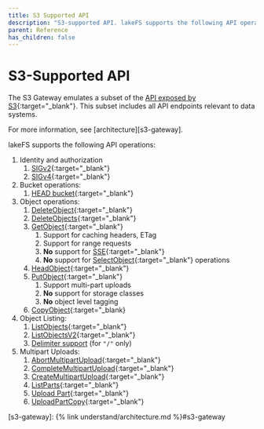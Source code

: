 ```yaml
---
title: S3 Supported API
description: "S3-supported API. lakeFS supports the following API operations: Identity and authorization, Bucket operations, Object operations and listing"
parent: Reference
has_children: false
---
```

# S3-Supported API

The S3 Gateway emulates a subset of the [API exposed by S3](https://docs.aws.amazon.com/AmazonS3/latest/API/Welcome.html){:target="_blank"}.
This subset includes all API endpoints relevant to data systems.

For more information, see [architecture][s3-gateway].

lakeFS supports the following API operations:

1. Identity and authorization
   1. [SIGv2](https://docs.aws.amazon.com/general/latest/gr/signature-version-2.html){:target="_blank"}
   1. [SIGv4](https://docs.aws.amazon.com/general/latest/gr/signature-version-4.html){:target="_blank"}
1. Bucket operations:
   1. [HEAD bucket](https://docs.aws.amazon.com/AmazonS3/latest/API/API_HeadBucket.html){:target="_blank"}
1. Object operations:
   1. [DeleteObject](https://docs.aws.amazon.com/AmazonS3/latest/API/API_DeleteObject.html){:target="_blank"}
   1. [DeleteObjects](https://docs.aws.amazon.com/AmazonS3/latest/API/API_DeleteObjects.html){:target="_blank"}
   1. [GetObject](https://docs.aws.amazon.com/AmazonS3/latest/API/API_GetObject.html){:target="_blank"}
      1. Support for caching headers, ETag
      1. Support for range requests
      1. **No** support for [SSE](https://docs.aws.amazon.com/AmazonS3/latest/dev/serv-side-encryption.html){:target="_blank"}
      1. **No** support for [SelectObject](https://docs.aws.amazon.com/AmazonS3/latest/API/API_SelectObjectContent.html){:target="_blank"} operations
   1. [HeadObject](https://docs.aws.amazon.com/AmazonS3/latest/API/API_HeadObject.html){:target="_blank"}
   1. [PutObject](https://docs.aws.amazon.com/AmazonS3/latest/API/API_PutObject.html){:target="_blank"}
      1. Support multi-part uploads
      1. **No** support for storage classes
      1. **No** object level tagging
   1. [CopyObject](https://docs.aws.amazon.com/AmazonS3/latest/API/API_CopyObject.html){:target="_blank}
1. Object Listing:
   1. [ListObjects](https://docs.aws.amazon.com/AmazonS3/latest/API/API_ListObjects.html){:target="_blank"}
   1. [ListObjectsV2](https://docs.aws.amazon.com/AmazonS3/latest/API/API_ListObjectsV2.html){:target="_blank"}
   1. [Delimiter support](https://docs.aws.amazon.com/AmazonS3/latest/API/API_ListObjectsV2.html#API_ListObjectsV2_RequestSyntax) (for `"/"` only)
1. Multipart Uploads:
   1. [AbortMultipartUpload](https://docs.aws.amazon.com/AmazonS3/latest/API/API_AbortMultipartUpload.html){:target="_blank"}
   1. [CompleteMultipartUpload](https://docs.aws.amazon.com/AmazonS3/latest/API/API_CompleteMultipartUpload.html){:target="_blank"}
   1. [CreateMultipartUpload](https://docs.aws.amazon.com/AmazonS3/latest/API/API_CreateMultipartUpload.html){:target="_blank"}
   1. [ListParts](https://docs.aws.amazon.com/AmazonS3/latest/API/API_ListParts.html){:target="_blank"}
   1. [Upload Part](https://docs.aws.amazon.com/AmazonS3/latest/API/API_UploadPart.html){:target="_blank"}
   1. [UploadPartCopy](https://docs.aws.amazon.com/AmazonS3/latest/API/API_UploadPartCopy.html){:target="_blank"}
 

[s3-gateway]:  {% link understand/architecture.md %}#s3-gateway

